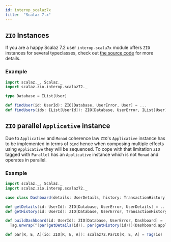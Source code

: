 ```yaml
---
id: interop_scalaz7x
title:  "Scalaz 7.x"
---
```


## `ZIO` Instances

If you are a happy Scalaz 7.2 user `interop-scala7x` module offers `ZIO` instances for several typeclasses, check out [the source code](https://github.com/scalaz/scalaz-zio/interop-scalaz7x/jvm/src/main/scala/scalaz/zio/interop/scalaz72.scala) for more details.

### Example

```scala
import scalaz._, Scalaz._
import scalaz.zio.interop.scalaz72._

type Database = IList[User]

def findUser(id: UserId): ZIO[Database, UserError, User] = ...
def findUsers(ids: IList[UserId]): ZIO[Database, UserError, IList[User]] = ids.traverse(findUser(_))
```

## `ZIO` parallel `Applicative` instance

Due to `Applicative` and `Monad` coherence law `ZIO`'s `Applicative` instance has to be implemented in terms of `bind` hence when composing multiple effects using `Applicative` they will be sequenced. To cope with that limitation `ZIO` tagged with `Parallel` has an `Applicative` instance which is not `Monad` and operates in parallel.

### Example

```scala
import scalaz._, Scalaz._
import scalaz.zio.interop.scalaz72._

case class Dashboard(details: UserDetails, history: TransactionHistory)

def getDetails(id: UserId): ZIO[Database, UserError, UserDetails] = ...
def getHistory(id: UserId): ZIO[Database, UserError, TransactionHistory] = ...

def buildDashboard(id: UserId): ZIO[Database, UserError, Dashboard] =
  Tag.unwrap(^(par(getDetails(id)), par(getHistory(id)))(Dashboard.apply))

def par[R, E, A](io: ZIO[R, E, A]): scalaz72.ParIO[R, E, A] = Tag(io)
```
